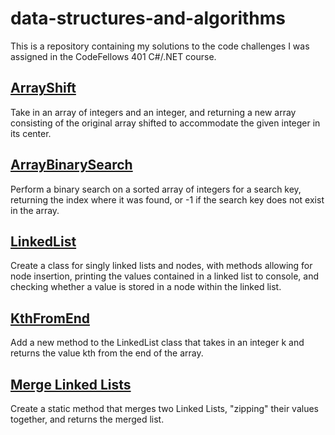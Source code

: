 # data-structures-and-algorithms

This is a repository containing my solutions to the code challenges I was assigned in the CodeFellows 401 C#/.NET course. 



## [ArrayShift](https://github.com/RickFlinn/data-structures-and-algorithms/tree/master/Challenges/ArrayShift)
Take in an array of integers and an integer, and returning a new array consisting of the original
array shifted to accommodate the given integer in its center.


## [ArrayBinarySearch](https://github.com/RickFlinn/data-structures-and-algorithms/tree/master/Challenges/ArrayBinarySearch)
Perform a binary search on a sorted array of integers for a search key, returning the index where it was found,
or -1 if the search key does not exist in the array.

## [LinkedList](https://github.com/RickFlinn/data-structures-and-algorithms/tree/master/Challenges/LinkedLists/LinkedList)
Create a class for singly linked lists and nodes, with methods allowing for node insertion, printing the values contained in a linked list to console, and checking whether a value is stored in a node within the linked list. 



## [KthFromEnd](https://github.com/RickFlinn/data-structures-and-algorithms/tree/master/Challenges/LinkedLists/kthFromEnd/KthFromEnd)
Add a new method to the LinkedList class that takes in an integer k and returns the value kth from the end of the array.

## [Merge Linked Lists](https://github.com/RickFlinn/data-structures-and-algorithms/tree/master/Challenges/LinkedLists/LinkedList_Merge)
Create a static method that merges two Linked Lists, "zipping" their values together, and returns the merged list.
